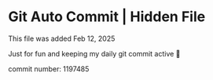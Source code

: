 # Git Auto Commit | Hidden File

This file was added Feb 12, 2025

Just for fun and keeping my daily git commit active 🤪

commit number: 1197485
